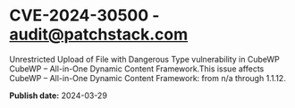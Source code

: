 # CVE-2024-30500 - audit@patchstack.com

Unrestricted Upload of File with Dangerous Type vulnerability in CubeWP CubeWP – All-in-One Dynamic Content Framework.This issue affects CubeWP – All-in-One Dynamic Content Framework: from n/a through 1.1.12.



**Publish date:** 2024-03-29
